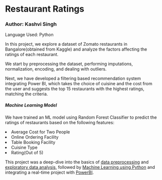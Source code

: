 <h1> Restaurant Ratings </h1>
<h3> Author: Kashvi Singh </h3>

<h7> Language Used: Python </h7>
<p> In this project, we explore a dataset of Zomato restaurants in Bangalore(obtained from Kaggle) and analyze the factors affecting the ratings of each restaurant.</p>
<p> We start by preprocessing the dataset, performing imputations, normalization, encoding, and dealing with outliers. </p>
<p>Next, we have developed a filtering based recommendation system integrating Power BI, which takes the choice of cuisine and the cost from the user and suggests the top 15 restaurants with the highest ratings, matching the criteria. </p>
<h5>Machine Learning Model</h5>
<p>We have trained an ML model using Random Forest Classifier to predict the ratings of restaurants based on the following features:</p>
<li>Average Cost for Two People </li>
<li>Online Ordering Facility</li>
<li>Table Booking Facility</li>
<li>Cuisine Type</li>
<li>Rating(Out of 5)</li>
<p>This project was a deep-dive into the basics of <u>data preprocessing</u> and <u>exploratory data analysis,</u> followed by <u>Machine Learning using Python</u> and integrating a real-time project with <u>PowerBI</u>. </p>


